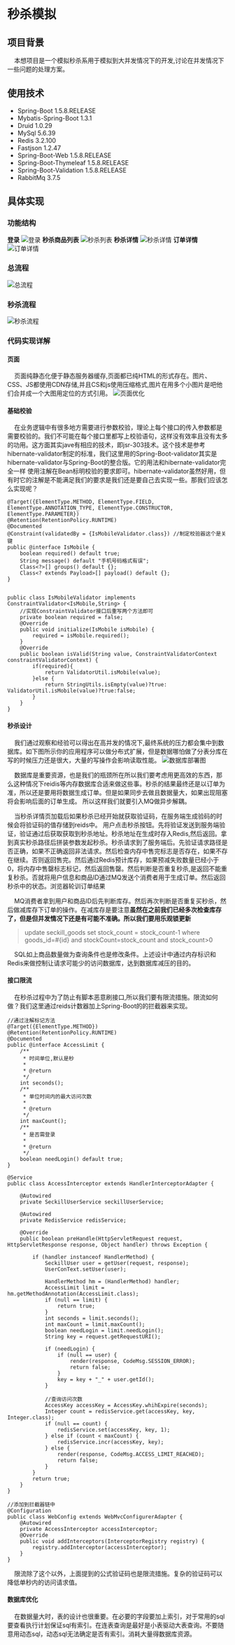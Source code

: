 # 秒杀模拟

## 项目背景
&nbsp;&nbsp;&nbsp;&nbsp;本想项目是一个模拟秒杀系用于模拟到大并发情况下的开发,讨论在并发情况下一些问题的处理方案。
## 使用技术
  - Spring-Boot 1.5.8.RELEASE
  - Mybatis-Spring-Boot 1.3.1
  - Druid  1.0.29
  - MySql  5.6.39
  - Redis  3.2.100
  - Fastjson 1.2.47
  - Spring-Boot-Web 1.5.8.RELEASE
  - Spring-Boot-Thymeleaf 1.5.8.RELEASE
  - Spring-Boot-Validation 1.5.8.RELEASE
  - RabbitMq 3.7.5
  
## 具体实现


### 功能结构

**登录**
![登录](https://i.imgur.com/A3FchFz.png)
**秒杀商品列表**
![秒杀列表](https://i.imgur.com/RvqVvds.png)
**秒杀详情**
![秒杀详情](https://i.imgur.com/k6ukgyz.png)
**订单详情**
![订单详情](https://i.imgur.com/dZFW1uM.png)    

### 总流程
![总流程](https://i.imgur.com/4s0iEfw.png)

### 秒杀流程
![秒杀流程](https://i.imgur.com/TDvJD4g.png)


### 代码实现详解
#### 页面
&nbsp;&nbsp;&nbsp;&nbsp;页面纯静态化便于静态服务器缓存,页面都已纯HTML的形式存在。图片、CSS、JS都使用CDN存储,并且CS和js使用压缩格式,图片在用多个小图片是吧他们合并成一个大图用定位的方式引用。
![页面优化](https://i.imgur.com/FaWxaTB.png)

#### 基础校验
&nbsp;&nbsp;&nbsp;&nbsp;在业务逻辑中有很多地方需要进行参数校验，理论上每个接口的传入参数都是需要校验的。我们不可能在每个接口里都写上校验语句，这样没有效率且没有太多的功用。这方面其实jave有相应的技术，即jsr-303技术。这个技术是参考hibernate-validator制定的标准，我们这里用的Spring-Boot-validator其实是hibernate-validator与Spring-Boot的整合版。它的用法和hibernate-validator完全一样
使用注解在Bean标明校验的要求即可。hibernate-validator虽然好用，但有时它的注解是不能满足我们的要求是我们还是要自己去实现一些。那我们应该怎么实现呢？

	@Target({ElementType.METHOD, ElementType.FIELD, ElementType.ANNOTATION_TYPE, ElementType.CONSTRUCTOR, ElementType.PARAMETER})
	@Retention(RetentionPolicy.RUNTIME)
	@Documented
	@Constraint(validatedBy = {IsMobileValidator.class}) //制定校验器这个是关键
	public @interface IsMobile {
	    boolean required() default true;
	    String message() default "手机号码格式有误";
	    Class<?>[] groups() default {};
	    Class<? extends Payload>[] payload() default {};
	}

	
	public class IsMobileValidator implements ConstraintValidator<IsMobile,String> {
        //实现ConstraintValidator接口后重写两个方法即可
	    private boolean required = false;
	    @Override
	    public void initialize(IsMobile isMobile) {
	        required = isMobile.required();
	    }
	    @Override
	    public boolean isValid(String value, ConstraintValidatorContext constraintValidatorContext) {
	        if(required){
	            return ValidatorUtil.isMobile(value);
	        }else {
	            return StringUtils.isEmpty(value)?true: ValidatorUtil.isMobile(value)?true:false;
	        }
	    }
	}

#### 秒杀设计
&nbsp;&nbsp;&nbsp;&nbsp;我们通过观察和经验可以得出在高并发的情况下,最终系统的压力都会集中到数据库。如下图所示你的应用程序可以做分布式扩展，但是数据哪怕做了分表分库在写的时候压力还是很大，大量的写操作会影响读取性能。
![数据库部署图](https://i.imgur.com/E75797F.png)

&nbsp;&nbsp;&nbsp;&nbsp;数据库是重要资源，也是我们的瓶颈所在所以我们要考虑用更高效的东西，那么这种情况下reidis等内存数据库合适来做这些事。秒杀的结果最终还是以订单为准，所以还是要用将数据生成订单。但是如果同步去做且数据量大，如果出现阻塞将会影响后面的订单生成。
所以这样我们就要引入MQ做异步解耦。

&nbsp;&nbsp;&nbsp;&nbsp;当秒杀详情页加载后如果秒杀已经开始就获取验证码，在服务端生成验码的时候会将验证码的值存储到reids中。
用户点击秒杀按钮。先将验证发送到服务端验证，验证通过后获取获取到秒杀地址。秒杀地址在生成时存入Redis,然后返回。拿到真实秒杀路径后拼装参数发起秒杀。秒杀请求到了服务端后。先验证请求路径是否正确，如果不正确返回非法请求。然后检查内存中售完标志是否存在，如果不存在继续。否则返回售完。然后通过Redis预计库存，如果预减失败数量已经小于0，将内存中售罄标志标记，然后返回售罄。然后判断是否重复秒杀,是返回不能重复秒杀。否就将用户信息和商品ID通过MQ发送个消费者用于生成订单。然后返回秒杀中的状态。浏览器轮训订单结果


&nbsp;&nbsp;&nbsp;&nbsp;MQ消费者拿到用户和商品ID后先判断库存。然后再次判断是否重复买秒杀，然后做减库存下订单的操作。在减库存是要注意**虽然在之前我们已经多次检查库存了，但是但并发情况下还是有可能不准确。所以我们要用乐观锁更新**
    
> update seckill_goods set stock_count = stock_count-1 where goods_id=#{id} and stockCount=stock_count and stock_count>0


&nbsp;&nbsp;&nbsp;&nbsp;SQL如上商品数量做为查询条件也是修改条件。上述设计中通过内存标识和Redis来做控制让请求可能少的访问数据库，达到数据库减压的目的。


#### 接口限流
&nbsp;&nbsp;&nbsp;&nbsp;在秒杀过程中为了防止有脚本恶意刷接口,所以我们要有限流措施。限流如何做？我们这里通过reids计数器加上Spring-Boot的的拦截器来实现。

    //通过注解标记方法
	@Target({ElementType.METHOD})
	@Retention(RetentionPolicy.RUNTIME)
	@Documented
	public @interface AccessLimit {
	    /**
	     * 时间单位,默认是秒
	     *
	     * @return
	     */
	    int seconds();
	    /**
	     * 单位时间内的最大访问次数
	     *
	     * @return
	     */
	    int maxCount();
	    /**
	     * 是否需登录
	     *
	     * @return
	     */
	    boolean needLogin() default true;
	}

	@Service
	public class AccessInterceptor extends HandlerInterceptorAdapter {
	
	    @Autowired
	    private SeckillUserService seckillUserService;
	
	    @Autowired
	    private RedisService redisService;
	
	    @Override
	    public boolean preHandle(HttpServletRequest request, HttpServletResponse response, Object handler) throws Exception {
	
	        if (handler instanceof HandlerMethod) {
	            SeckillUser user = getUser(request, response);
	            UserConText.setUser(user);
	
	            HandlerMethod hm = (HandlerMethod) handler;
	            AccessLimit limit = hm.getMethodAnnotation(AccessLimit.class);
	            if (null == limit) {
	                return true;
	            }
	            int seconds = limit.seconds();
	            int maxCount = limit.maxCount();
	            boolean needLogin = limit.needLogin();
	            String key = request.getRequestURI();
	
	            if (needLogin) {
	                if (null == user) {
	                    render(response, CodeMsg.SESSION_ERROR);
	                    return false;
	                }
	                key = key + "_" + user.getId();
	            }
	
	            //查询访问次数
	            AccessKey accessKey = AccessKey.whihExpire(seconds);
	            Integer count = redisService.get(accessKey, key, Integer.class);
	            if (null == count) {
	                redisService.set(accessKey, key, 1);
	            } else if (count < maxCount) {
	                redisService.incr(accessKey, key);
	            } else {
	                render(response, CodeMsg.ACCESS_LIMIT_REACHED);
	                return false;
	            }
	        }
	        return true;
	    }
	}

	//添加到拦截器链中
	@Configuration
	public class WebConfig extends WebMvcConfigurerAdapter {	
	    @Autowired
	    private AccessInterceptor accessInterceptor;
	    @Override
	    public void addInterceptors(InterceptorRegistry registry) {
	        registry.addInterceptor(accessInterceptor);
	    }
	}

&nbsp;&nbsp;&nbsp;&nbsp;限流除了这个以外，上面提到的公式验证码也是限流措施。复杂的验证码可以降低单秒内的访问请求值。

#### 数据库优化

&nbsp;&nbsp;&nbsp;&nbsp;在数据量大时，表的设计也很重要。在必要的字段要加上索引，对于常用的sql要查看执行计划保证sql有索引。在连表查询是最好是小表驱动大表查询。不要随意用动态sql，动态sql无法确定是否有索引。消耗大量得数据库资源。








